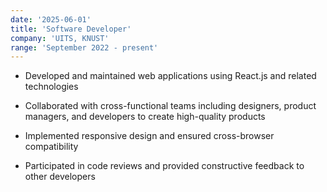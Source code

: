 ```yaml
---
date: '2025-06-01'
title: 'Software Developer'
company: 'UITS, KNUST'
range: 'September 2022 - present'
---
```


- Developed and maintained web applications using React.js and related technologies

- Collaborated with cross-functional teams including designers, product managers, and developers to create high-quality products

- Implemented responsive design and ensured cross-browser compatibility

- Participated in code reviews and provided constructive feedback to other developers
